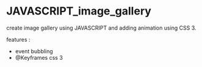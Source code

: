 # JAVASCRIPT_image_gallery
create image gallery using JAVASCRIPT and adding animation using CSS 3.

features :
- event bubbling
- @Keyframes css 3
